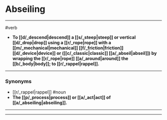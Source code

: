 # Abseiling
---
#verb
- **To [[d/_descend|descend]] a [[s/_steep|steep]] or vertical [[d/_drop|drop]] using a [[r/_rope|rope]] with a [[m/_mechanical|mechanical]] [[f/_friction|friction]] [[d/_device|device]] or ([[c/_classic|classic]] [[a/_abseil|abseil]]) by wrapping the [[r/_rope|rope]] [[a/_around|around]] the [[b/_body|body]]; to [[r/_rappel|rappel]].**
---
### Synonyms
- [[r/_rappel|rappel]]
#noun
- **The [[p/_process|process]] or [[a/_act|act]] of [[a/_abseiling|abseiling]].**
---
---
